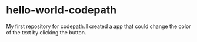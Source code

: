 # hello-world-codepath
My first repository for codepath.
I created a app that could change the color of the text by clicking the button.
